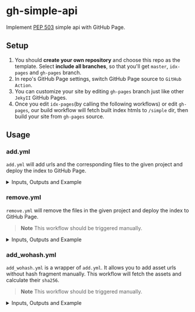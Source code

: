 # gh-simple-api

Implement [PEP 503][pep-0503] simple api with GitHub Page.

## Setup

1. You should **create your own repository** and choose this repo as the template. Select **include all branches**, so that you'll get `master`, `idx-pages` and `gh-pages` branch.
2. In repo's GitHub Page settings, switch GitHub Page source to `GitHub Action`.
3. You can customize your site by editing `gh-pages` branch just like other `JekyII` GitHub Pages.
4. Once you edit `idx-pages`(by calling the following workflows) or edit `gh-pages`, our build workflow will fetch built index htmls to `/simple` dir, then build your site from `gh-pages` source.

## Usage

### add.yml

`add.yml` will add urls and the corresponding files to the given project and deploy the index to GitHub Page.

<details>

<summary>Inputs, Outputs and Example</summary><br>

- Inputs:
  - project: Which project to add or update.
  - urls: Assets urls. Should include a hash in url fragment. See [PEP 503][pep-0503].
  - repo: Index hosting repository, default as caller repository.
  - index-branch: Your GitHub Page branch, default as `idx-pages`.
  - rebuild: Whether to rebuild the pages after success.

``` yaml
- uses: aioqzone/gh-simple-api/.github/workflows/add.yml@master
  with:
    project: project1
    urls: https://example.com/package1-0.1.0-cp3-none.whl#sha256=111111 https://example.com/package1-0.1.0.tar.gz#sha256=2222222
    repo: aioqzone/aioqzone-index
```

</details>

### remove.yml

`remove.yml` will remove the files in the given project and deploy the index to GitHub Page.

> **Note** This workflow should be triggered manually.

<details>

<summary>Inputs, Outputs and Example</summary><br>

- Inputs:
  - project: Which project to remove files from.
  - files: The files to remove.
  - index-branch: Your GitHub Page branch, default as `idx-pages`.
  - rebuild: Whether to rebuild the pages after success.

``` yaml
project: project1
files: package1-0.1.0-cp3-none.whl package1-0.1.0.tar.gz
```

</details>

### add_wohash.yml

`add_wohash.yml` is a wrapper of `add.yml`. It allows you to add asset urls without hash fragment manually. This workflow will fetch the assets and calculate their `sha256`.

> **Note** This workflow should be triggered manually.

<details>

<summary>Inputs, Outputs and Example</summary><br>

- Inputs:
  - project: Which project to add or update.
  - urls: Assets urls. Needn't include a hash fragment (but is also allowed).
  - index-branch: Your GitHub Page branch, default as `idx-pages`.
  - rebuild: Whether to rebuild the pages after success.

``` yaml
project: project1
urls: https://example.com/package1-0.1.0-cp3-none.whl https://example.com/package1-0.1.0.tar.gz
```

</details>

[pep-0503]: https://peps.python.org/pep-0503/
